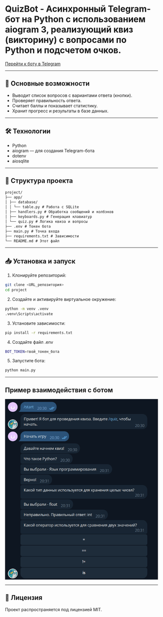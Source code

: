 # QuizBot - Асинхронный Telegram-бот на Python с использованием aiogram 3, реализующий квиз (викторину) с вопросами по Python и подсчетом очков.

[Перейти к боту в Telegram](https://t.me/Quiz_thefounder_bot)

---

## 🚀 Основные возможности

- Выводит список вопросов с вариантами ответа (кнопки).
- Проверяет правильность ответа.  
- Считает баллы и показывает статистику.
- Хранит прогресс и результаты в базе данных.

---

## 🛠️ Технологии

- Python  
- aiogram — для создания Telegram-бота  
- dotenv
- aiosqlite

---
## 📁 Структура проекта
```text
project/
├── app/
│ ├── database/
│ │ └── table.py # Работа с SQLite
│ ├── handlers.py # Обработка сообщений и колбэков
│ ├── keyboards.py # Генерация клавиатур
│ └── quiz.py # Логика квиза и вопросы
├── .env # Токен бота
├── main.py # Точка входа
├── requirements.txt # Зависимости
└── README.md # Этот файл
```
---

## 📥 Установка и запуск

1. Клонируйте репозиторий:
```bash
git clone <URL_репозитория>
cd project
```

2. Создайте и активируйте виртуальное окружение:
```bash
python -m venv .venv
.venv\Scripts\activate
```
3. Установите зависимости:
```bash
pip install -r requirements.txt
```
4. Создайте файл .env
```bash
BOT_TOKEN=твой_токен_бота
```

5. Запустите бота:
```bash
python main.py
```

---
## Пример взаимодействия с ботом

![img.png](img.png)

---

## 📃 Лицензия
Проект распространяется под лицензией MIT.

